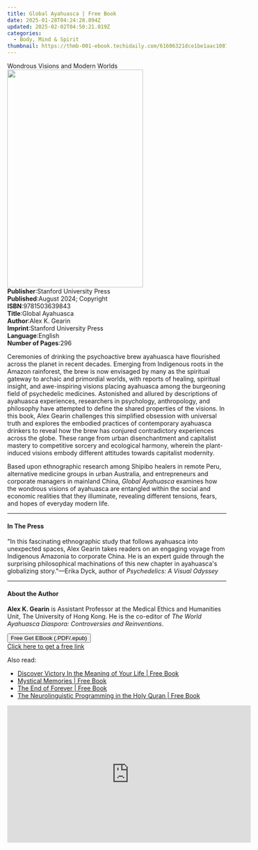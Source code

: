 ```yaml
---
title: Global Ayahuasca | Free Book
date: 2025-01-28T04:24:28.894Z
updated: 2025-02-02T04:50:21.019Z
categories:
  - Body, Mind & Spirit
thumbnail: https://thmb-001-ebook.techidaily.com/61606321dce1be1aac1087b2cb0500e758b84511dee6c9a0fa3299d679c7b830.jpg
---
```

<main id="book-container">
  <div class="flex flex-col">
    <div class="book-brief flex-1 py-6 px-4 sm:p-6 md:py-10 md:px-8">
      <!-- brief-->
      <div class="book-brief-main">Wondrous Visions and Modern Worlds</div>
    </div>
    <div
      class="book-meta-info flex-1 grid gap-4 col-start-1 col-end-3 row-start-1 sm:mb-6 sm:grid-cols-4 lg:gap-6 lg:col-start-2 lg:row-end-6 lg:row-span-6 lg:mb-0"
    >
      <div
        class="book-meta-info-left place-content-center mt-4 p-4 text-sm leading-6 col-start-2 col-span-2 dark:text-slate-400"
      >
        <img
          class="w-full h-500 object-cover rounded-lg sm:h-255 sm:col-span-2 lg:col-span-full"
          src="https://img-001-ebook.techidaily.com/aa31a40bb0e0b76229c50a9676a9b66e0922bde464ec075c88501a09a1552e84.jpg"
          alt=""
          width="312"
          height="500"
        />
      </div>
      <div
        class="book-meta-info-right mt-2 col-start-1 row-start-2 col-span-3 self-center"
      >
        <!-- meta data  -->
        <div class="flex flex-col px-4 md:px-8">
          <div class="flex-1">
            <strong>Publisher</strong>:<span class="px-2"
              >Stanford University Press</span
            >
          </div>
          <div class="flex-1">
            <strong>Published</strong>:<span class="px-2"
              >August 2024; Copyright</span
            >
          </div>
          <div class="flex-1">
            <strong>ISBN</strong>:<span class="px-2">9781503639843</span>
          </div>
          <div class="flex-1">
            <strong>Title</strong>:<span class="px-2">Global Ayahuasca</span>
          </div>
          <div class="flex-1">
            <strong>Author</strong>:<span class="px-2">Alex K. Gearin</span>
          </div>
          <div class="flex-1">
            <strong>Imprint</strong>:<span class="px-2"
              >Stanford University Press</span
            >
          </div>
          <div class="flex-1">
            <strong>Language</strong>:<span class="px-2">English</span>
          </div>
          <div class="flex-1">
            <strong>Number of Pages</strong>:<span class="px-2">296</span>
          </div>
        </div>
      </div>
    </div>
    <div class="book-description flex-1 py-6 px-4 sm:p-6 md:py-10 md:px-8">
      <div class="book-description-main">
        <div accordion-content="" id="description">
          <p>
            Ceremonies of drinking the psychoactive brew ayahuasca have
            flourished across the planet in recent decades. Emerging from
            Indigenous roots in the Amazon rainforest, the brew is now envisaged
            by many as the spiritual gateway to archaic and primordial worlds,
            with reports of healing, spiritual insight, and awe-inspiring
            visions placing ayahuasca among the burgeoning field of psychedelic
            medicines. Astonished and allured by descriptions of ayahuasca
            experiences, researchers in psychology, anthropology, and philosophy
            have attempted to define the shared properties of the visions. In
            this book, Alex Gearin challenges this simplified obsession with
            universal truth and explores the embodied practices of contemporary
            ayahuasca drinkers to reveal how the brew has conjured contradictory
            experiences across the globe. These range from urban disenchantment
            and capitalist mastery to competitive sorcery and ecological
            harmony, wherein the plant-induced visions embody different
            attitudes towards capitalist modernity.
          </p>
          <p>
            Based upon ethnographic research among Shipibo healers in remote
            Peru, alternative medicine groups in urban Australia, and
            entrepreneurs and corporate managers in mainland China,
            <i>Global Ayahuasca</i> examines how the wondrous visions of
            ayahuasca are entangled within the social and economic realities
            that they illuminate, revealing different tensions, fears, and hopes
            of everyday modern life.
          </p>
        </div>
        <div class="accordion-fader"></div>
      </div>
    </div>
    <div class="book-excerpts flex-1 py-6 px-4 sm:p-6 md:py-10 md:px-8">
      <!-- excerpts-->
      <div class="book-excerpts-main">
        <hr />
        <h4 class="placeholder placeholder-heading">
          <span>In The Press</span>
        </h4>
        <p>
          "In this fascinating ethnographic study that follows ayahuasca into
          unexpected spaces, Alex Gearin takes readers on an engaging voyage
          from Indigenous Amazonia to corporate China. He is an expert guide
          through the surprising philosophical machinations of this new chapter
          in ayahuasca's globalizing story."—Erika Dyck, author of
          <i>Psychedelics: A Visual Odyssey</i>
        </p>
      </div>
    </div>
    <div class="book-about-author flex-1 py-6 px-4 sm:p-6 md:py-10 md:px-8">
      <!-- about author-->
      <div class="book-main-author-main">
        <hr />
        <h4 class="placeholder placeholder-heading">
          <span>About the Author</span>
        </h4>
        <p>
          <b>Alex K. Gearin</b> is Assistant Professor at the Medical Ethics and
          Humanities Unit, The University of Hong Kong. He is the co-editor of
          <i>The World Ayahuasca Diaspora: Controversies and Reinventions</i>.
        </p>
      </div>
    </div>
    <div class="book-free-get flex-1 py-6 px-4 sm:p-6 md:py-10 md:px-8">
      <button
        id="btn-free-get"
        class="bg-blue-500 hover:bg-blue-700 text-white font-bold py-2 px-4 rounded"
      >
        Free Get EBook (.PDF/.epub)
      </button>
      <div id="countdown-display" class="px-2 text-lg mt-2"></div>
      <a
        id="free-link"
        class="hidden bg-blue-500 hover:bg-blue-700 text-white font-bold py-2 px-4 rounded"
        href="https://www.ebooks.com/en-us/book/211373624/global-ayahuasca/alex-k-gearin/"
        target="_blank"
        >Click here to get a free link</a
      >
    </div>
    <script>
      let countdownTime = 0;
      let countdownInterval = null;
      document
        .getElementById('btn-free-get')
        .addEventListener('click', startCountdown);
      function startCountdown() {
        countdownTime = new Date().getTime() + 60000 * 3;
        countdownInterval = setInterval(updateCountdown, 1000);
        document.getElementById('btn-free-get').disabled = true;
        document
          .getElementById('btn-free-get')
          .classList.add('bg-gray-500', 'cursor-not-allowed');
      }
      function updateCountdown() {
        let currentTime = new Date().getTime();
        let timeLeft = countdownTime - currentTime;
        let secondsLeft = Math.floor(timeLeft / 1000);
        document.getElementById('countdown-display').innerHTML =
          `Remaining time: ${secondsLeft} seconds.`;
        if (secondsLeft <= 0) {
          clearInterval(countdownInterval);
          document.getElementById('btn-free-get').classList.add('hidden');
          document.getElementById('free-link').classList.remove('hidden');
          document.getElementById('countdown-display').innerHTML = '';
        }
      }
    </script>
  </div>
</main>

<ins class="adsbygoogle"
      style="display:block"
      data-ad-client="ca-pub-7571918770474297"
      data-ad-slot="8358498916"
      data-ad-format="auto"
      data-full-width-responsive="true"></ins>
    

<span class="atpl-alsoreadstyle">Also read:</span>
<div><ul>
<li><a href="https://novels-ebooks.techidaily.com/210830288-9781685260453-discover-victory-in-the-meaning-of-your-life/"><u>Discover Victory In the Meaning of Your Life | Free Book</u></a></li>
<li><a href="https://novels-ebooks.techidaily.com/210830254-9781478795704-mystical-memories/"><u>Mystical Memories | Free Book</u></a></li>
<li><a href="https://novels-ebooks.techidaily.com/210830431-9798886162875-the-end-of-forever/"><u>The End of Forever | Free Book</u></a></li>
<li><a href="https://novels-ebooks.techidaily.com/210830429-9798885405089-the-neurolinguistic-programming-in-the-holy-quran/"><u>The Neurolinguistic Programming in the Holy Quran | Free Book</u></a></li>
</ul></div>

<!-- affiliate ads begin -->
<iframe width="560" height="315" src="https://www.youtube.com/embed/K4lRBnNnd9k?si=5e0MbdOz-fF6Ry_k" title="YouTube video player" frameborder="0" allow="accelerometer; autoplay; clipboard-write; encrypted-media; gyroscope; picture-in-picture; web-share" referrerpolicy="strict-origin-when-cross-origin" allowfullscreen></iframe>
<!-- affiliate ads end -->

